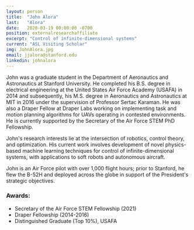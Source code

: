 ```yaml
---
layout: person
title:  "John Alora"
last:   "Alora"
date:   2020-03-19 00:00:00 -0700
position: externalresearchaffiliate
excerpt: "Control of infinite-dimensional systems"
current: "ASL Visiting Scholar"
img: JohnAlora.jpg
email: jjalora@stanford.edu
linkedin: johnalora
---
```


John was a graduate student in the Department of Aeronautics and Astronautics at Stanford University. He completed his B.S. degree in electrical engineering at the United States Air Force Academy (USAFA) in 2014 and subsequently, his M.S. degree in Aeronautics and Astronautics at MIT in 2016 under the supervision of Professor Sertac Karaman. He was also a Draper Fellow at Draper Labs working on implementing task and motion planning algorithms for UAVs operating in contested environments. He is currently supported by the Secretary of the Air Force STEM PhD Fellowship.

John's research interests lie at the intersection of robotics, control theory, and optimization. His current work involves development of novel physics-based machine learning techniques for control of infinite-dimensional systems, with applications to soft robots and autonomous aircraft. 

John is an Air Force pilot with over 1,000 flight hours; prior to Stanford, he flew the B-52H and deployed across the globe in support of the President's strategic objectives. 

### Awards:
- Secretary of the Air Force STEM Fellowship (2021)
- Draper Fellowship (2014-2016)
- Distinguished Graduate (Top 10%), USAFA

